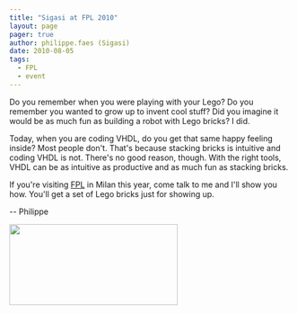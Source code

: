 ```yaml
---
title: "Sigasi at FPL 2010"
layout: page 
pager: true
author: philippe.faes (Sigasi)
date: 2010-08-05
tags: 
  - FPL
  - event
---
```

<div class="content">
<p>Do you remember when you were playing with your Lego? Do you remember you wanted to grow up to invent cool stuff? Did you imagine it would be as much fun as building a robot with Lego bricks? I did.</p><p>Today, when you are coding VHDL, do you get that same happy feeling inside? Most people don't. That's because stacking bricks is intuitive and coding VHDL is not. There's no good reason, though. With the right tools, VHDL can be as intuitive as productive and as much fun as stacking bricks.</p><p>If you're visiting <a href="http://conferenze.dei.polimi.it/FPL2010/" class="elf-external elf-icon">FPL</a> in Milan this year, come talk to me and I'll show you how. You'll get a set of Lego bricks just for showing up.</p><p>-- Philippe</p><p><span class="inline inline-center"><img src="http://www.sigasi.com/sites/www.sigasi.com/files/images/lego_sigasi.img_assist_custom-300x144.jpg" alt="" title="" class="image image-img_assist_custom-300x144 " width="300" height="144"/></span></p>  </div>

